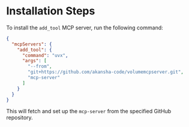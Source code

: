 # Installation Steps

To install the `add_tool` MCP server, run the following command:

```json
{
  "mcpServers": {
    "add_tool": {
      "command": "uvx",
      "args": [
        "--from",
        "git+https://github.com/akansha-code/volumemcpserver.git",
        "mcp-server"
      ]
    }
  }
}
```

This will fetch and set up the `mcp-server` from the specified GitHub repository.